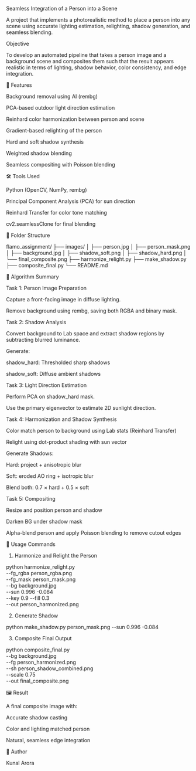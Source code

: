 Seamless Integration of a Person into a Scene

A project that implements a photorealistic method to place a person into any scene using accurate lighting estimation, relighting, shadow generation, and seamless blending.

Objective

To develop an automated pipeline that takes a person image and a background scene and composites them such that the result appears realistic in terms of lighting, shadow behavior, color consistency, and edge integration.

📌 Features

Background removal using AI (rembg)

PCA-based outdoor light direction estimation

Reinhard color harmonization between person and scene

Gradient-based relighting of the person

Hard and soft shadow synthesis

Weighted shadow blending

Seamless compositing with Poisson blending

🛠 Tools Used

Python (OpenCV, NumPy, rembg)

Principal Component Analysis (PCA) for sun direction

Reinhard Transfer for color tone matching

cv2.seamlessClone for final blending

📁 Folder Structure

flamo_assignment/
├── images/
│   ├── person.jpg
│   ├── person_mask.png
│   ├── background.jpg
│   ├── shadow_soft.png
│   ├── shadow_hard.png
│   └── final_composite.png
├── harmonize_relight.py
├── make_shadow.py
├── composite_final.py
└── README.md

🧠 Algorithm Summary

Task 1: Person Image Preparation

Capture a front-facing image in diffuse lighting.

Remove background using rembg, saving both RGBA and binary mask.

Task 2: Shadow Analysis

Convert background to Lab space and extract shadow regions by subtracting blurred luminance.

Generate:

shadow_hard: Thresholded sharp shadows

shadow_soft: Diffuse ambient shadows

Task 3: Light Direction Estimation

Perform PCA on shadow_hard mask.

Use the primary eigenvector to estimate 2D sunlight direction.

Task 4: Harmonization and Shadow Synthesis

Color match person to background using Lab stats (Reinhard Transfer)

Relight using dot-product shading with sun vector

Generate Shadows:

Hard: project + anisotropic blur

Soft: eroded AO ring + isotropic blur

Blend both: 0.7 × hard + 0.5 × soft

Task 5: Compositing

Resize and position person and shadow

Darken BG under shadow mask

Alpha-blend person and apply Poisson blending to remove cutout edges

🚀 Usage Commands

1. Harmonize and Relight the Person

python harmonize_relight.py \
  --fg_rgba person_rgba.png \
  --fg_mask person_mask.png \
  --bg background.jpg \
  --sun 0.996 -0.084 \
  --key 0.9 --fill 0.3 \
  --out person_harmonized.png

2. Generate Shadow

python make_shadow.py person_mask.png --sun 0.996 -0.084

3. Composite Final Output

python composite_final.py \
  --bg background.jpg \
  --fg person_harmonized.png \
  --sh person_shadow_combined.png \
  --scale 0.75 \
  --out final_composite.png

🖼️ Result

A final composite image with:

Accurate shadow casting

Color and lighting matched person

Natural, seamless edge integration

👤 Author

Kunal Arora

